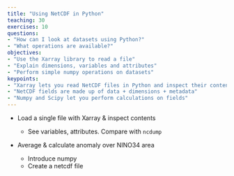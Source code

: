```yaml
---
title: "Using NetCDF in Python"
teaching: 30
exercises: 10
questions:
- "How can I look at datasets using Python?"
- "What operations are available?"
objectives:
- "Use the Xarray library to read a file"
- "Explain dimensions, variables and attributes"
- "Perform simple numpy operations on datasets"
keypoints:
- "Xarray lets you read NetCDF files in Python and inspect their contents"
- "NetCDF fields are made up of data + dimensions + metadata"
- "Numpy and Scipy let you perform calculations on fields"
---
```


 * Load a single file with Xarray & inspect contents
   * See variables, attributes. Compare with `ncdump`

 * Average & calculate anomaly over NINO34 area
   * Introduce numpy
   * Create a netcdf file
